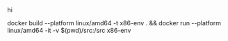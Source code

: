 hi

docker build --platform linux/amd64 -t x86-env . && docker run --platform linux/amd64 -it -v $(pwd)/src:/src x86-env
